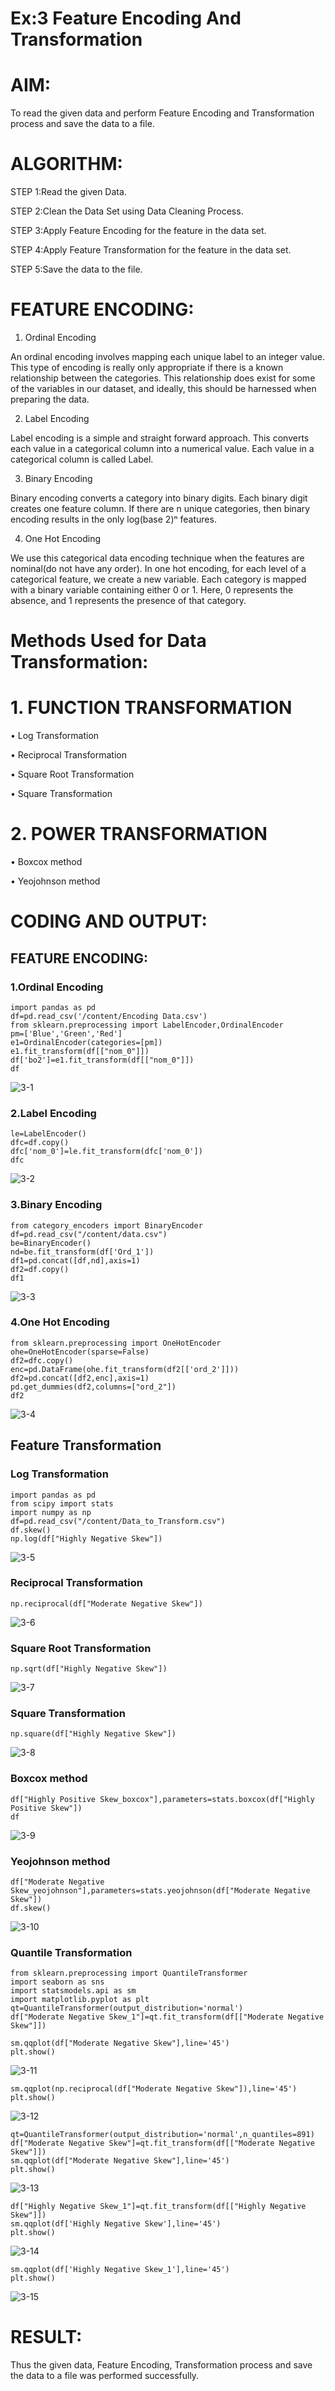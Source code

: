 # Ex:3 Feature Encoding And Transformation

# AIM:
To read the given data and perform Feature Encoding and Transformation process and save the data to a file.

# ALGORITHM:
STEP 1:Read the given Data.

STEP 2:Clean the Data Set using Data Cleaning Process.

STEP 3:Apply Feature Encoding for the feature in the data set.

STEP 4:Apply Feature Transformation for the feature in the data set.

STEP 5:Save the data to the file.

# FEATURE ENCODING:
1. Ordinal Encoding

An ordinal encoding involves mapping each unique label to an integer value. This type of encoding is really only appropriate if there is a known relationship between the categories. This relationship does exist for some of the variables in our dataset, and ideally, this should be harnessed when preparing the data.

2. Label Encoding
 
Label encoding is a simple and straight forward approach. This converts each value in a categorical column into a numerical value. Each value in a categorical column is called Label.

3. Binary Encoding
 
Binary encoding converts a category into binary digits. Each binary digit creates one feature column. If there are n unique categories, then binary encoding results in the only log(base 2)ⁿ features.

4. One Hot Encoding

We use this categorical data encoding technique when the features are nominal(do not have any order). In one hot encoding, for each level of a categorical feature, we create a new variable. Each category is mapped with a binary variable containing either 0 or 1. Here, 0 represents the absence, and 1 represents the presence of that category.

# Methods Used for Data Transformation:
  # 1. FUNCTION TRANSFORMATION
  
• Log Transformation

• Reciprocal Transformation

• Square Root Transformation

• Square Transformation

  # 2. POWER TRANSFORMATION
  
• Boxcox method

• Yeojohnson method

# CODING AND OUTPUT:
## FEATURE ENCODING:
### 1.Ordinal Encoding
```
import pandas as pd
df=pd.read_csv('/content/Encoding Data.csv')
from sklearn.preprocessing import LabelEncoder,OrdinalEncoder
pm=['Blue','Green','Red']
e1=OrdinalEncoder(categories=[pm])
e1.fit_transform(df[["nom_0"]])
df['bo2']=e1.fit_transform(df[["nom_0"]])
df
```
![3-1](https://github.com/Divya110205/EXNO-3-DS/assets/119404855/077d5518-ee17-43b4-85c6-fb6f454df195)

### 2.Label Encoding
```
le=LabelEncoder()
dfc=df.copy()
dfc['nom_0']=le.fit_transform(dfc['nom_0'])
dfc
```
![3-2](https://github.com/Divya110205/EXNO-3-DS/assets/119404855/fc627ee4-c01e-45ec-b7ac-52b0b2699ca8)

### 3.Binary Encoding
```
from category_encoders import BinaryEncoder
df=pd.read_csv("/content/data.csv")
be=BinaryEncoder()
nd=be.fit_transform(df['Ord_1'])
df1=pd.concat([df,nd],axis=1)
df2=df.copy()
df1
```
![3-3](https://github.com/Divya110205/EXNO-3-DS/assets/119404855/307186c2-73e4-4937-85b2-93eae41a9789)

### 4.One Hot Encoding
```
from sklearn.preprocessing import OneHotEncoder
ohe=OneHotEncoder(sparse=False)
df2=dfc.copy()
enc=pd.DataFrame(ohe.fit_transform(df2[['ord_2']]))
df2=pd.concat([df2,enc],axis=1)
pd.get_dummies(df2,columns=["ord_2"])
df2
```
![3-4](https://github.com/Divya110205/EXNO-3-DS/assets/119404855/2ae779d7-e5cf-49ad-85fb-9ce9a067fd02)

## Feature Transformation
### Log Transformation
```
import pandas as pd
from scipy import stats
import numpy as np
df=pd.read_csv("/content/Data_to_Transform.csv")
df.skew()
np.log(df["Highly Negative Skew"])
```
![3-5](https://github.com/Divya110205/EXNO-3-DS/assets/119404855/3a980465-66b6-4607-8b72-ea69f2ad0831)

### Reciprocal Transformation
```
np.reciprocal(df["Moderate Negative Skew"])
```
![3-6](https://github.com/Divya110205/EXNO-3-DS/assets/119404855/215711d4-bebe-4edd-940b-6d794884ef9a)

### Square Root Transformation
```
np.sqrt(df["Highly Negative Skew"])
```
![3-7](https://github.com/Divya110205/EXNO-3-DS/assets/119404855/7f9bc3fe-4221-44f3-a9ea-1df337d1e60b)

### Square Transformation
```
np.square(df["Highly Negative Skew"])
```
![3-8](https://github.com/Divya110205/EXNO-3-DS/assets/119404855/d9abbd77-1abf-4763-bbae-31b4855a0350)

### Boxcox method
```
df["Highly Positive Skew_boxcox"],parameters=stats.boxcox(df["Highly Positive Skew"])
df
```
![3-9](https://github.com/Divya110205/EXNO-3-DS/assets/119404855/6b3b8394-27b2-4cea-83bf-ee1a1bafc608)

### Yeojohnson method
```
df["Moderate Negative Skew_yeojohnson"],parameters=stats.yeojohnson(df["Moderate Negative Skew"])
df.skew()
```
![3-10](https://github.com/Divya110205/EXNO-3-DS/assets/119404855/0d773817-811c-4ffd-b167-c5b321af0854)

### Quantile Transformation
```
from sklearn.preprocessing import QuantileTransformer
import seaborn as sns
import statsmodels.api as sm
import matplotlib.pyplot as plt
qt=QuantileTransformer(output_distribution='normal')
df["Moderate Negative Skew_1"]=qt.fit_transform(df[["Moderate Negative Skew"]])

sm.qqplot(df["Moderate Negative Skew"],line='45')
plt.show()
```
![3-11](https://github.com/Divya110205/EXNO-3-DS/assets/119404855/1c8db9ed-1d9a-40e2-b982-7fa2924f54bf)

```
sm.qqplot(np.reciprocal(df["Moderate Negative Skew"]),line='45')
plt.show()
```
![3-12](https://github.com/Divya110205/EXNO-3-DS/assets/119404855/60598a16-198f-4b99-b944-91f94c3dccbe)

```
qt=QuantileTransformer(output_distribution='normal',n_quantiles=891)
df["Moderate Negative Skew"]=qt.fit_transform(df[["Moderate Negative Skew"]])
sm.qqplot(df["Moderate Negative Skew"],line='45')
plt.show()
```
![3-13](https://github.com/Divya110205/EXNO-3-DS/assets/119404855/4cfb06fe-94a8-40e1-b61b-768eb471e381)

```
df["Highly Negative Skew_1"]=qt.fit_transform(df[["Highly Negative Skew"]])
sm.qqplot(df['Highly Negative Skew'],line='45')
plt.show()
```
![3-14](https://github.com/Divya110205/EXNO-3-DS/assets/119404855/cb3fb59a-9861-4109-8eb0-2a3f9957e926)

```
sm.qqplot(df['Highly Negative Skew_1'],line='45')
plt.show()
```
![3-15](https://github.com/Divya110205/EXNO-3-DS/assets/119404855/38668cca-1d91-441d-a477-9ef5a4a67336)

# RESULT:
  Thus the given data, Feature Encoding, Transformation process and save the data to a file was performed successfully.    

       
